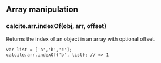 ## Array manipulation

### calcite.arr.indexOf(obj, arr, offset)

Returns the index of an object in an array with optional offset.

```
var list = ['a','b','c'];
calcite.arr.indexOf('b', list); // => 1
```
